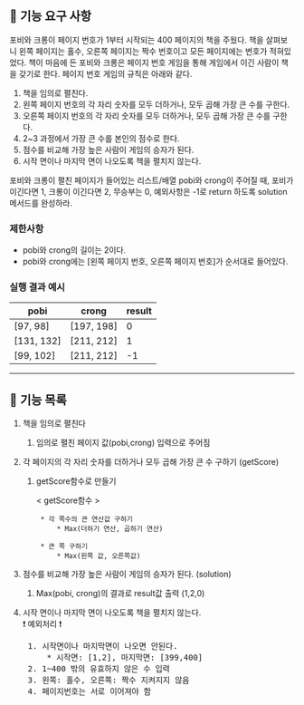 ## 🚀 기능 요구 사항

포비와 크롱이 페이지 번호가 1부터 시작되는 400 페이지의 책을 주웠다. 책을 살펴보니 왼쪽 페이지는 홀수, 오른쪽 페이지는 짝수 번호이고 모든 페이지에는 번호가 적혀있었다. 책이 마음에 든 포비와 크롱은 페이지
번호 게임을 통해 게임에서 이긴 사람이 책을 갖기로 한다. 페이지 번호 게임의 규칙은 아래와 같다.

1. 책을 임의로 펼친다.
2. 왼쪽 페이지 번호의 각 자리 숫자를 모두 더하거나, 모두 곱해 가장 큰 수를 구한다.
3. 오른쪽 페이지 번호의 각 자리 숫자를 모두 더하거나, 모두 곱해 가장 큰 수를 구한다.
4. 2~3 과정에서 가장 큰 수를 본인의 점수로 한다.
5. 점수를 비교해 가장 높은 사람이 게임의 승자가 된다.
6. 시작 면이나 마지막 면이 나오도록 책을 펼치지 않는다.

포비와 크롱이 펼친 페이지가 들어있는 리스트/배열 pobi와 crong이 주어질 때, 포비가 이긴다면 1, 크롱이 이긴다면 2, 무승부는 0, 예외사항은 -1로 return 하도록 solution 메서드를 완성하라.

### 제한사항

- pobi와 crong의 길이는 2이다.
- pobi와 crong에는 [왼쪽 페이지 번호, 오른쪽 페이지 번호]가 순서대로 들어있다.

### 실행 결과 예시

| pobi | crong | result |
| --- | --- | --- |
| [97, 98] | [197, 198] | 0 |
| [131, 132] | [211, 212] | 1 |
| [99, 102] | [211, 212] | -1 |

* * *

## 🚗 기능 목록

1. 책을 임의로 펼친다
    1. 임의로 펼친 페이지 값(pobi,crong) 입력으로 주어짐


2. 각 페이지의 각 자리 숫자를 더하거나 모두 곱해 가장 큰 수 구하기 (getScore)
    1. getScore함수로 만들기

       < getScore함수 >

            * 각 쪽수의 큰 연산값 구하기
                * Max(더하기 연산, 곱하기 연산)           

            * 큰 쪽 구하기           
                * Max(왼쪽 값, 오른쪽값)


3. 점수를 비교해 가장 높은 사람이 게임의 승자가 된다. (solution)
    1. Max(pobi, crong)의 결과로 result값 출력 (1,2,0)


4. 시작 면이나 마지막 면이 나오도록 책을 펼치지 않는다.    
   ❗ 예외처리 ❗
    <pre>
    1. 시작면이나 마지막면이 나오면 안된다.
        * 시작면: [1,2], 마지막면: [399,400]
    2. 1~400 밖의 유효하지 않은 수 입력
    3. 왼쪽: 홀수, 오른쪽: 짝수 지켜지지 않음
    4. 페이지번호는 서로 이어져야 함
   </pre>
